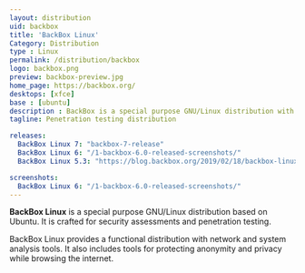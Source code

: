 ```yaml
---
layout: distribution
uid: backbox
title: 'BackBox Linux'
Category: Distribution
type : Linux
permalink: /distribution/backbox
logo: backbox.png
preview: backbox-preview.jpg
home_page: https://backbox.org/
desktops: [xfce]
base : [ubuntu]
description : BackBox is a special purpose GNU/Linux distribution with security assessment and penetration testing in mind.
tagline: Penetration testing distribution

releases:
  BackBox Linux 7: "backbox-7-release"
  BackBox Linux 6: "/1-backbox-6.0-released-screenshots/"
  BackBox Linux 5.3: "https://blog.backbox.org/2019/02/18/backbox-linux-5-3-released/"

screenshots:
  BackBox Linux 6: "/1-backbox-6.0-released-screenshots/"
---
```

**BackBox Linux** is a special purpose GNU/Linux distribution based on Ubuntu. It is crafted for security assessments and penetration testing.

BackBox Linux provides a functional distribution with network and system analysis tools. It also includes tools for protecting anonymity and privacy while browsing the internet.